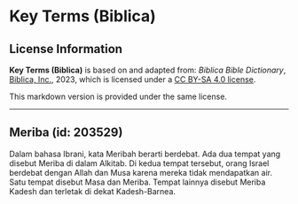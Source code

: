 # Key Terms (Biblica)

## License Information

**Key Terms (Biblica)** is based on and adapted from: _Biblica Bible Dictionary_, [Biblica, Inc.](https://www.biblica.com/), 2023, which is licensed under a [CC BY-SA 4.0 license](https://creativecommons.org/licenses/by-sa/4.0/legalcode.en).

This markdown version is provided under the same license.



--------------------------------

## Meriba (id: 203529)

Dalam bahasa Ibrani, kata Meribah berarti berdebat. Ada dua tempat yang disebut Meriba di dalam Alkitab. Di kedua tempat tersebut, orang Israel berdebat dengan Allah dan Musa karena mereka tidak mendapatkan air. Satu tempat disebut Masa dan Meriba. Tempat lainnya disebut Meriba Kadesh dan terletak di dekat Kadesh\-Barnea.


